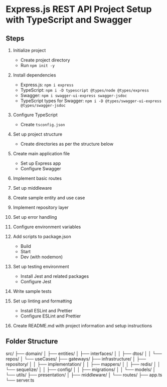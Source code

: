 # Express.js REST API Project Setup with TypeScript and Swagger

## Steps

1. Initialize project

    - Create project directory
    - Run `npm init -y`

2. Install dependencies

    - Express.js: `npm i express`
    - TypeScript: `npm i -D typescript @types/node @types/express`
    - Swagger: `npm i swagger-ui-express swagger-jsdoc`
    - TypeScript types for Swagger: `npm i -D @types/swagger-ui-express @types/swagger-jsdoc`

3. Configure TypeScript

    - Create `tsconfig.json`

4. Set up project structure

    - Create directories as per the structure below

5. Create main application file

    - Set up Express app
    - Configure Swagger

6. Implement basic routes

7. Set up middleware

8. Create sample entity and use case

9. Implement repository layer

10. Set up error handling

11. Configure environment variables

12. Add scripts to package.json

    - Build
    - Start
    - Dev (with nodemon)

13. Set up testing environment

    - Install Jest and related packages
    - Configure Jest

14. Write sample tests

15. Set up linting and formatting

    - Install ESLint and Prettier
    - Configure ESLint and Prettier

16. Create README.md with project information and setup instructions

## Folder Structure

src/
├── domain/
│ ├── entities/
│ ├── interfaces/
│ │ ├── dtos/
│ │ └── repos/
│ └── useCases/
├── gateways/
├── infrastructure/
│ ├── repository/
│ │ ├── implementation/
│ │ ├── mappers/
│ │ ├── redis/
│ │ └── sequelize/
│ │ ├── config/
│ │ ├── migrations/
│ │ └── models/
│ └── utils/
├── presentation/
│ ├── middleware/
│ └── routes/
├── app.ts
└── server.ts
